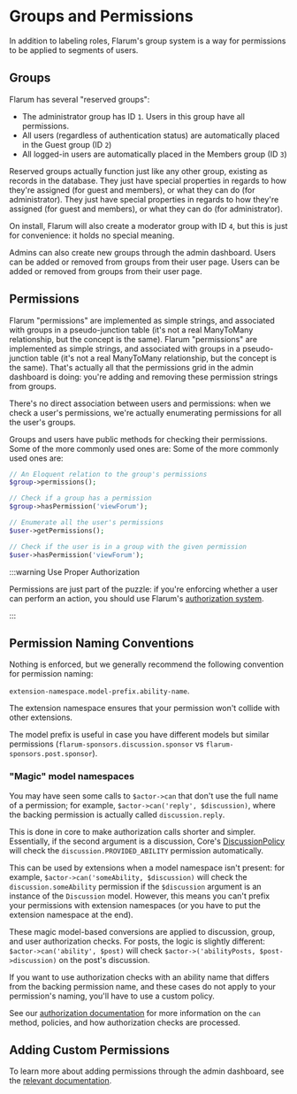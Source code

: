 # Groups and Permissions

In addition to labeling roles, Flarum's group system is a way for permissions to be applied to segments of users.

## Groups

Flarum has several "reserved groups":

- The administrator group has ID `1`. Users in this group have all permissions.
- All users (regardless of authentication status) are automatically placed in the Guest group (ID `2`)
- All logged-in users are automatically placed in the Members group (ID `3`)

Reserved groups actually function just like any other group, existing as records in the database. They just have special properties in regards to how they're assigned (for guest and members), or what they can do (for administrator). They just have special properties in regards to how they're assigned (for guest and members), or what they can do (for administrator).

On install, Flarum will also create a moderator group with ID `4`, but this is just for convenience: it holds no special meaning.

Admins can also create new groups through the admin dashboard. Users can be added or removed from groups from their user page. Users can be added or removed from groups from their user page.

## Permissions

Flarum "permissions" are implemented as simple strings, and associated with groups in a pseudo-junction table (it's not a real ManyToMany relationship, but the concept is the same).
Flarum "permissions" are implemented as simple strings, and associated with groups in a pseudo-junction table (it's not a real ManyToMany relationship, but the concept is the same). That's actually all that the permissions grid in the admin dashboard is doing: you're adding and removing these permission strings from groups.

There's no direct association between users and permissions: when we check a user's permissions, we're actually enumerating permissions for all the user's groups.

Groups and users have public methods for checking their permissions. Some of the more commonly used ones are: Some of the more commonly used ones are:

```php
// An Eloquent relation to the group's permissions
$group->permissions();

// Check if a group has a permission
$group->hasPermission('viewForum');

// Enumerate all the user's permissions
$user->getPermissions();

// Check if the user is in a group with the given permission
$user->hasPermission('viewForum');
```

:::warning Use Proper Authorization

Permissions are just part of the puzzle: if you're enforcing whether a user can perform an action, you should use Flarum's [authorization system](authorization.md).

:::

## Permission Naming Conventions

Nothing is enforced, but we generally recommend the following convention for permission naming:

`extension-namespace.model-prefix.ability-name`.

The extension namespace ensures that your permission won't collide with other extensions.

The model prefix is useful in case you have different models but similar permissions (`flarum-sponsors.discussion.sponsor` vs `flarum-sponsors.post.sponsor`).

### "Magic" model namespaces

You may have seen some calls to `$actor->can` that don't use the full name of a permission; for example, `$actor->can('reply', $discussion)`, where the backing permission is actually called `discussion.reply`.

This is done in core to make authorization calls shorter and simpler. Essentially, if the second argument is a discussion, Core's [DiscussionPolicy](https://github.com/flarum/framework/blob/4ecd9a9b2ff0e9ba42bb158f3f83bb3ddfc10853/framework/core/src/Discussion/Access/DiscussionPolicy.php#L39-L44) will check the `discussion.PROVIDED_ABILITY` permission automatically.

This can be used by extensions when a model namespace isn't present: for example, `$actor->can('someAbility, $discussion)` will check the `discussion.someAbility` permission if the `$discussion` argument is an instance of the `Discussion` model. However, this means you can't prefix your permissions with extension namespaces (or you have to put the extension namespace at the end).

These magic model-based conversions are applied to discussion, group, and user authorization checks. For posts, the logic is slightly different: `$actor->can('ability', $post)` will check `$actor->('abilityPosts, $post->discussion)` on the post's discussion.

If you want to use authorization checks with an ability name that differs from the backing permission name, and these cases do not apply to your permission's naming, you'll have to use a custom policy.

See our [authorization documentation](authorization.md) for more information on the `can` method, policies, and how authorization checks are processed.

## Adding Custom Permissions

To learn more about adding permissions through the admin dashboard, see the [relevant documentation](admin.md).
